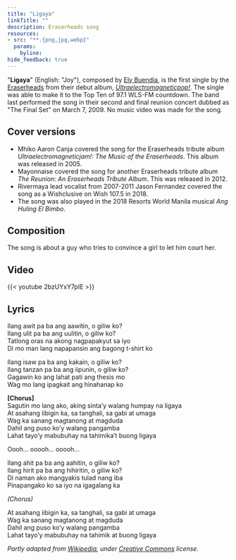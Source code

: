 ```yaml
---
title: "Ligaya"
linkTitle: ""
description: Eraserheads song
resources:
- src: "**.{png,jpg,webp}"
  params:
    byline:
hide_feedback: true
---
```

"**Ligaya**" (English: "Joy"), composed by [Ely Buendia](../ely-buendia), is the first single by the [Eraserheads](../eraserheads) from their debut album, *[Ultraelectromagneticpop!](../ultraelectromagneticpop)*. The single was able to make it to the Top Ten of 97.1 WLS-FM countdown. The band last performed the song in their second and final reunion concert dubbed as "The Final Set" on March 7, 2009. No music video was made for the song.


## Cover versions

- Mhiko Aaron Canja covered the song for the Eraserheads tribute album *Ultraelectromagneticjam!: The Music of the Eraserheads*. This album was released in 2005.
- Mayonnaise covered the song for another Eraserheads tribute album *The Reunion: An Eraserheads Tribute Album*. This was released in 2012.
- Rivermaya lead vocalist from 2007-2011 Jason Fernandez covered the song as a Wishclusive on Wish 107.5 in 2018.
- The song was also played in the 2018 Resorts World Manila musical *Ang Huling El Bimbo*.

## Composition

The song is about a guy who tries to convince a girl to let him court her. 

## Video

{{< youtube 2bzUYxY7pIE >}}

## Lyrics

Ilang awit pa ba ang aawitin, o giliw ko?\
Ilang ulit pa ba ang uulitin, o giliw ko?\
Tatlong oras na akong nagpapakyut sa iyo\
Di mo man lang napapansin ang bagong t-shirt ko

Ilang isaw pa ba ang kakain, o giliw ko?\
Ilang tanzan pa ba ang iipunin, o giliw ko?\
Gagawin ko ang lahat pati ang thesis mo\
Wag mo lang ipagkait ang hinahanap ko

**[Chorus]**\
Sagutin mo lang ako, aking sinta’y walang humpay na ligaya\
At asahang iibigin ka, sa tanghali, sa gabi at umaga\
Wag ka sanang magtanong at magduda\
Dahil ang puso ko’y walang pangamba\
Lahat tayo’y mabubuhay na tahimika’t buong ligaya

Oooh... ooooh... ooooh...

Ilang ahit pa ba ang aahitin, o giliw ko?\
Ilang hirit pa ba ang hihiritin, o giliw ko?\
Di naman ako mangyakis tulad nang iba\
Pinapangako ko sa iyo na igagalang ka

*(Chorus)*

At asahang iibigin ka, sa tanghali, sa gabi at umaga\
Wag ka sanang magtanong at magduda\
Dahil ang puso ko’y walang pangamba\
Lahat tayo’y mabubuhay na tahimik at buong ligaya

*Partly adapted from [Wikipedia](https://en.wikipedia.org), under [Creative Commons](https://en.wikipedia.org/wiki/Wikipedia:Text_of_Creative_Commons_Attribution-ShareAlike_3.0_Unported_License) license.*